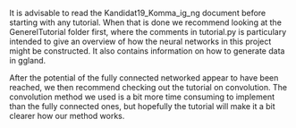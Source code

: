It is advisable to read the Kandidat19_Komma_ig_ng document before starting with any tutorial. When that is done we recommend looking at the GenerelTutorial folder first, where the
comments in tutorial.py is  particulary intended to give an overview of how the neural networks in this project might be
constructed. It also contains information on how to generate data in ggland.

After the potential of the fully connected networked appear to have been reached, we then recommend checking out the tutorial on
convolution. The convolution method we used is a bit more time consuming to implement than the fully connected ones, but hopefully
the tutorial will make it a bit clearer how our method works.
